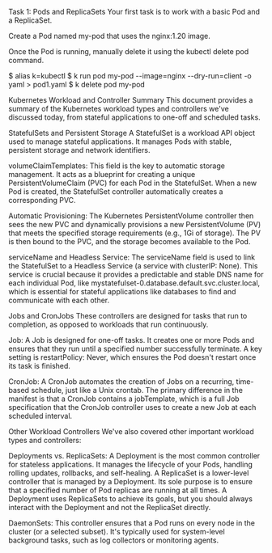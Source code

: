 Task 1: Pods and ReplicaSets
Your first task is to work with a basic Pod and a ReplicaSet.

Create a Pod named my-pod that uses the nginx:1.20 image.

Once the Pod is running, manually delete it using the kubectl delete pod command.

$ alias k=kubectl
$ k run pod my-pod --image=nginx --dry-run=client -o yaml > pod1.yaml
$ k delete pod my-pod

Kubernetes Workload and Controller Summary
This document provides a summary of the Kubernetes workload types and controllers we've discussed today, from stateful applications to one-off and scheduled tasks.

StatefulSets and Persistent Storage
A StatefulSet is a workload API object used to manage stateful applications. It manages Pods with stable, persistent storage and network identifiers.

volumeClaimTemplates: This field is the key to automatic storage management. It acts as a blueprint for creating a unique PersistentVolumeClaim (PVC) for each Pod in the StatefulSet. When a new Pod is created, the StatefulSet controller automatically creates a corresponding PVC.

Automatic Provisioning: The Kubernetes PersistentVolume controller then sees the new PVC and dynamically provisions a new PersistentVolume (PV) that meets the specified storage requirements (e.g., 1Gi of storage). The PV is then bound to the PVC, and the storage becomes available to the Pod.

serviceName and Headless Service: The serviceName field is used to link the StatefulSet to a Headless Service (a service with clusterIP: None). This service is crucial because it provides a predictable and stable DNS name for each individual Pod, like mystatefulset-0.database.default.svc.cluster.local, which is essential for stateful applications like databases to find and communicate with each other.

Jobs and CronJobs
These controllers are designed for tasks that run to completion, as opposed to workloads that run continuously.

Job: A Job is designed for one-off tasks. It creates one or more Pods and ensures that they run until a specified number successfully terminate. A key setting is restartPolicy: Never, which ensures the Pod doesn't restart once its task is finished.

CronJob: A CronJob automates the creation of Jobs on a recurring, time-based schedule, just like a Unix crontab. The primary difference in the manifest is that a CronJob contains a jobTemplate, which is a full Job specification that the CronJob controller uses to create a new Job at each scheduled interval.

Other Workload Controllers
We've also covered other important workload types and controllers:

Deployments vs. ReplicaSets: A Deployment is the most common controller for stateless applications. It manages the lifecycle of your Pods, handling rolling updates, rollbacks, and self-healing. A ReplicaSet is a lower-level controller that is managed by a Deployment. Its sole purpose is to ensure that a specified number of Pod replicas are running at all times. A Deployment uses ReplicaSets to achieve its goals, but you should always interact with the Deployment and not the ReplicaSet directly.

DaemonSets: This controller ensures that a Pod runs on every node in the cluster (or a selected subset). It's typically used for system-level background tasks, such as log collectors or monitoring agents.